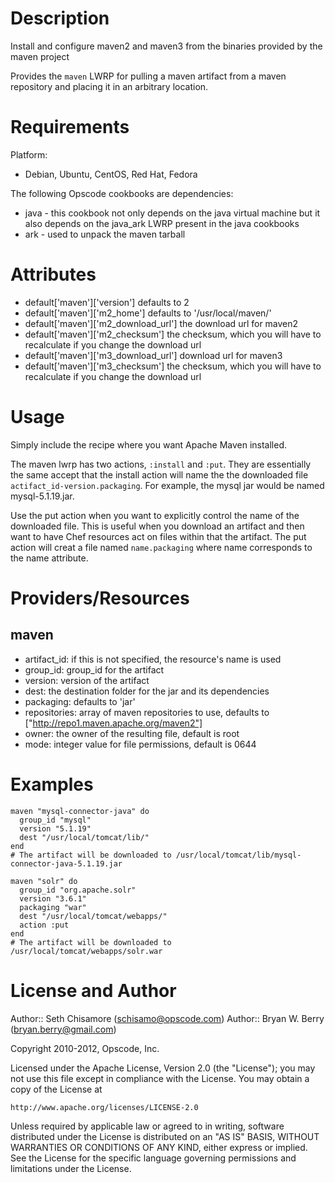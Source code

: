 Description
===========

Install and configure maven2 and maven3 from the binaries provided by
the maven project

Provides the `maven` LWRP for pulling a maven artifact from a maven
repository and placing it in an arbitrary location.


Requirements
============

Platform:

* Debian, Ubuntu, CentOS, Red Hat, Fedora

The following Opscode cookbooks are dependencies:

* java - this cookbook not only depends on the java virtual machine
  but it also depends on the java_ark LWRP present in the java cookbooks
* ark - used to unpack the maven tarball

Attributes
==========

* default['maven']['version']  defaults to 2
* default['maven']['m2_home']  defaults to  '/usr/local/maven/'
* default['maven']['m2_download_url']  the download url for maven2
* default['maven']['m2_checksum']  the checksum, which you will have
 to recalculate if you change the download url
* default['maven']['m3_download_url'] download url for maven3
* default['maven']['m3_checksum'] the checksum, which you will have
 to recalculate if you change the download url


Usage
=====

Simply include the recipe where you want Apache Maven installed.

The maven lwrp has two actions, `:install` and `:put`. They are
essentially the same accept that the install action will name the the
downloaded file `actifact_id-version.packaging`. For example, the
mysql jar would be named mysql-5.1.19.jar.

Use the put action when you want to explicitly control the name of the
downloaded file. This is useful when you download an artifact and then
want to have Chef resources act on files within that the artifact. The
put action will creat a file named `name.packaging` where name
corresponds to the name attribute.


Providers/Resources
===================

maven
-----

* artifact_id: if this is not specified, the resource's name is used
* group_id: group_id for the artifact
* version: version of the artifact
* dest: the destination folder for the jar and its dependencies
* packaging: defaults to 'jar'
* repositories: array of maven repositories to use, defaults to
 ["http://repo1.maven.apache.org/maven2"]
* owner: the owner of the resulting file, default is root
* mode: integer value for file permissions, default is 0644


# Examples

    maven "mysql-connector-java" do
      group_id "mysql"
      version "5.1.19"
      dest "/usr/local/tomcat/lib/"
    end
    # The artifact will be downloaded to /usr/local/tomcat/lib/mysql-connector-java-5.1.19.jar

    maven "solr" do
      group_id "org.apache.solr"
      version "3.6.1"
      packaging "war"
      dest "/usr/local/tomcat/webapps/"
      action :put
    end
    # The artifact will be downloaded to /usr/local/tomcat/webapps/solr.war


License and Author
==================

Author:: Seth Chisamore (<schisamo@opscode.com>)
Author:: Bryan W. Berry (<bryan.berry@gmail.com>)

Copyright 2010-2012, Opscode, Inc.

Licensed under the Apache License, Version 2.0 (the "License");
you may not use this file except in compliance with the License.
You may obtain a copy of the License at

    http://www.apache.org/licenses/LICENSE-2.0

Unless required by applicable law or agreed to in writing, software
distributed under the License is distributed on an "AS IS" BASIS,
WITHOUT WARRANTIES OR CONDITIONS OF ANY KIND, either express or implied.
See the License for the specific language governing permissions and
limitations under the License.
